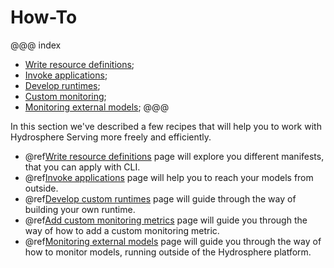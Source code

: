 # How-To 

@@@ index
* [Write resource definitions](write-resource-definitions.md);
* [Invoke applications](invoke-applications.md);
* [Develop runtimes](develop-runtimes.md);
* [Custom monitoring](add-custom-monitoring-metric.md);
* [Monitoring external models](monitoring-external-models.md);
@@@

In this section we've described a few recipes that will help you to work 
with Hydrosphere Serving more freely and efficiently.

* @ref[Write resource definitions](write-resource-definitions.md) page will 
explore you different manifests, that you can apply with CLI.
* @ref[Invoke applications](invoke-applications.md) page will help you to 
reach your models from outside.
* @ref[Develop custom runtimes](develop-runtimes.md) page will guide through 
the way of building your own runtime. 
* @ref[Add custom monitoring metrics](add-custom-monitoring-metric.md) page 
will guide you through the way of how to add a custom monitoring metric. 
* @ref[Monitoring external models](monitoring-external-models.md) page 
will guide you through the way of how to monitor models, running outside
of the Hydrosphere platform. 
